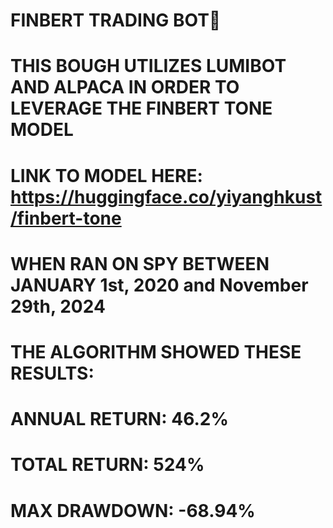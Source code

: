 # FINBERT TRADING BOT🚀
# THIS BOUGH UTILIZES LUMIBOT AND ALPACA IN ORDER TO LEVERAGE THE FINBERT TONE MODEL
# LINK TO MODEL HERE: https://huggingface.co/yiyanghkust/finbert-tone
# WHEN RAN ON SPY BETWEEN JANUARY 1st, 2020 and November 29th, 2024
# THE ALGORITHM SHOWED THESE RESULTS: 
# ANNUAL RETURN: 46.2% 
# TOTAL RETURN: 524%
# MAX DRAWDOWN: -68.94%
